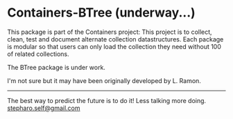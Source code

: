 # Containers-BTree (underway...)

This package is part of the Containers project: This project is to collect, clean, test and document alternate collection datastructures.
Each package is modular so that users can only load the collection they need without 100 of related collections. 

The BTree package is under work.

I'm not sure but it may have been originally developed by L. Ramon. 


----
The best way to predict the future is to do it!
Less talking more doing. stepharo.self@gmail.com
